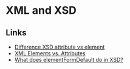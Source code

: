 # XML and XSD

## Links

- [Difference XSD attribute vs element](https://stackoverflow.com/questions/1727468/xsd-difference-between-element-and-attribute)
- [XML Elements vs. Attributes](https://www.w3schools.com/xml/xml_dtd_el_vs_attr.asp)
- [What does elementFormDefault do in XSD?](https://stackoverflow.com/a/1463333)
